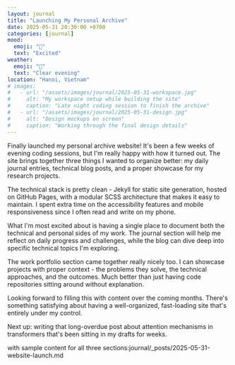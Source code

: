 ```yaml
---
layout: journal
title: "Launching My Personal Archive"
date: 2025-05-31 20:30:00 +0700
categories: [journal]
mood: 
  emoji: "🎉"
  text: "Excited"
weather:
  emoji: "🌙"
  text: "Clear evening"
location: "Hanoi, Vietnam"
# images:
#   - url: "/assets/images/journal/2025-05-31-workspace.jpg"
#     alt: "My workspace setup while building the site"
#     caption: "Late night coding session to finish the archive"
#   - url: "/assets/images/journal/2025-05-31-design.jpg"
#     alt: "Design mockups on screen"
#     caption: "Working through the final design details"
---
```


Finally launched my personal archive website! It's been a few weeks of evening coding sessions, but I'm really happy with how it turned out. The site brings together three things I wanted to organize better: my daily journal entries, technical blog posts, and a proper showcase for my research projects.

The technical stack is pretty clean - Jekyll for static site generation, hosted on GitHub Pages, with a modular SCSS architecture that makes it easy to maintain. I spent extra time on the accessibility features and mobile responsiveness since I often read and write on my phone.

What I'm most excited about is having a single place to document both the technical and personal sides of my work. The journal section will help me reflect on daily progress and challenges, while the blog can dive deep into specific technical topics I'm exploring.

The work portfolio section came together really nicely too. I can showcase projects with proper context - the problems they solve, the technical approaches, and the outcomes. Much better than just having code repositories sitting around without explanation.

Looking forward to filling this with content over the coming months. There's something satisfying about having a well-organized, fast-loading site that's entirely under my control.

Next up: writing that long-overdue post about attention mechanisms in transformers that's been sitting in my drafts for weeks.

with sample content for all three sections:journal/_posts/2025-05-31-website-launch.md